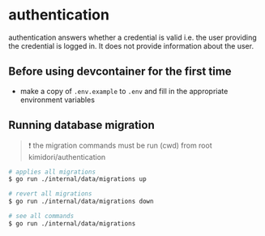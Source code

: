 # authentication

authentication answers whether a credential is valid i.e. the user providing the credential is logged in. It does not provide information about the user.

## Before using devcontainer for the first time

- make a copy of `.env.example` to `.env` and fill in the appropriate environment variables

## Running database migration

> ❗ the migration commands must be run (cwd) from root kimidori/authentication

```sh
# applies all migrations
$ go run ./internal/data/migrations up

# revert all migrations
$ go run ./internal/data/migrations down

# see all commands
$ go run ./internal/data/migrations
```
